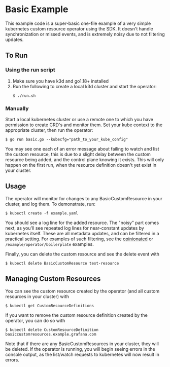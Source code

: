 # Basic Example

This example code is a super-basic one-file example of a very simple kubernetes custom resource operator using the SDK. It doesn't handle synchronization or missed events, and is extremely noisy due to not filtering updates.

## To Run

### Using the run script
1. Make sure you have k3d and go1.18+ installed
2. Run the following to create a local k3d cluster and start the operator:
    ```shell
   $ ./run.sh
    ```

### Manually
Start a local kubernetes cluster or use a remote one to which you have permission to create CRD's and monitor them.
Set your kube context to the appropriate cluster, then run the operator:
```shell
$ go run basic.go --kubecfg="path_to_your_kube_config"
```


You may see one each of an error message about failing to watch and list the custom resource,
this is due to a slight delay between the custom resource being added, and the control plane knowing it exists.
This will only happen on the first run, when the resource definition doesn't yet exist in your cluster.

## Usage

The operator will monitor for changes to any BasicCustomResource in your cluster, and log them. To demonstrate, run:
```shell
$ kubectl create -f example.yaml
```
You should see a log line for the added resource. The "noisy" part comes next, as you'll see repeated log lines for near-constant updates by kubernetes itself. These are all metadata updates, and can be filtered in a practical setting. For examples of such filtering, see the [opinionated](../opinionated/README.md) or `/example/operator/boilerplate` examples.

Finally, you can delete the custom resource and see the delete event with
```shell
$ kubectl delete BasicCustomResource test-resource
```

## Managing Custom Resources

You can see the custom resource created by the operator (and all custom resources in your cluster) with
```shell
$ kubectl get CustomResourceDefinitions
```
If you want to remove the custom resource definition created by the operator, you can do so with
```shell
$ kubectl delete CustomResourceDefinition basiccustomresources.example.grafana.com
```
Note that if there are any BasicCustomResources in your cluster, they will be deleted.
If the operator is running, you will begin seeing errors in the console output, as the list/watch requests to kubernetes will now result in errors.